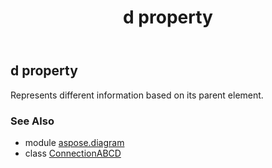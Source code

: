 ﻿---
title: d property
second_title: Aspose.Diagram for Python via .NET API References
description: 
type: docs
weight: 70
url: /python-net/aspose.diagram/connectionabcd/d/
is_root: false
---

## d property


Represents different information based on its parent element.

### See Also
* module [aspose.diagram](../../)
* class [ConnectionABCD](/diagram/python-net/aspose.diagram/connectionabcd)

